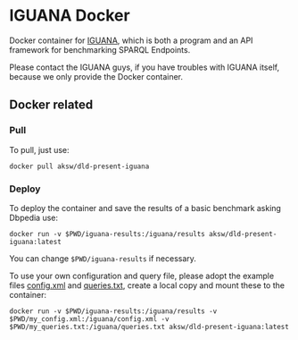 # IGUANA Docker

Docker container for [IGUANA](https://github.com/AKSW/IGUANA), which is both a program and an API framework for benchmarking SPARQL Endpoints.

Please contact the IGUANA guys, if you have troubles with IGUANA itself, because we only provide the Docker container.

## Docker related

### Pull

To pull, just use:

`docker pull aksw/dld-present-iguana`

### Deploy

To deploy the container and save the results of a basic benchmark asking Dbpedia use:

`docker run -v $PWD/iguana-results:/iguana/results aksw/dld-present-iguana:latest`

You can change `$PWD/iguana-results` if necessary.

To use your own configuration and query file, please adopt the example files [config.xml](https://github.com/Dockerizing/IGUANA/blob/master/config.xml) and [queries.txt](https://github.com/Dockerizing/IGUANA/blob/master/queries.txt), create a local copy and mount these to the container:

```
docker run -v $PWD/iguana-results:/iguana/results -v $PWD/my_config.xml:/iguana/config.xml -v $PWD/my_queries.txt:/iguana/queries.txt aksw/dld-present-iguana:latest
```
